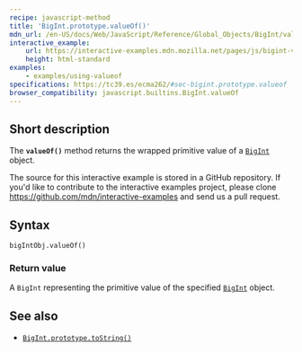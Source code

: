```yaml
---
recipe: javascript-method
title: 'BigInt.prototype.valueOf()'
mdn_url: /en-US/docs/Web/JavaScript/Reference/Global_Objects/BigInt/valueOf
interactive_example:
    url: https://interactive-examples.mdn.mozilla.net/pages/js/bigint-valueof.html
    height: html-standard
examples:
    - examples/using-valueof
specifications: https://tc39.es/ecma262/#sec-bigint.prototype.valueof
browser_compatibility: javascript.builtins.BigInt.valueOf
---
```


## Short description

The **`valueOf()`** method returns the wrapped primitive value of a [`BigInt`](/en-US/docs/Web/JavaScript/Reference/Global_Objects/BigInt) object.

The source for this interactive example is stored in a GitHub repository. If you'd like to contribute to the interactive examples project, please clone <https://github.com/mdn/interactive-examples> and send us a pull request.

## Syntax

```
bigIntObj.valueOf()
```

### Return value

A `BigInt` representing the primitive value of the specified [`BigInt`](/en-US/docs/Web/JavaScript/Reference/Global_Objects/BigInt) object.

## See also

-   [`BigInt.prototype.toString()`](/en-US/docs/Web/JavaScript/Reference/Global_Objects/BigInt/toString)
